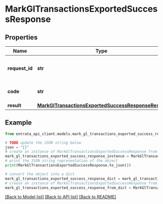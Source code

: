 # MarkGlTransactionsExportedSuccessResponse


## Properties

Name | Type | Description | Notes
------------ | ------------- | ------------- | -------------
**request_id** | **str** | The unique identifier for the request. | 
**code** | **str** | The status code of the response. | 
**result** | [**MarkGlTransactionsExportedSuccessResponseResult**](MarkGlTransactionsExportedSuccessResponseResult.md) |  | 

## Example

```python
from entrata_api_client.models.mark_gl_transactions_exported_success_response import MarkGlTransactionsExportedSuccessResponse

# TODO update the JSON string below
json = "{}"
# create an instance of MarkGlTransactionsExportedSuccessResponse from a JSON string
mark_gl_transactions_exported_success_response_instance = MarkGlTransactionsExportedSuccessResponse.from_json(json)
# print the JSON string representation of the object
print(MarkGlTransactionsExportedSuccessResponse.to_json())

# convert the object into a dict
mark_gl_transactions_exported_success_response_dict = mark_gl_transactions_exported_success_response_instance.to_dict()
# create an instance of MarkGlTransactionsExportedSuccessResponse from a dict
mark_gl_transactions_exported_success_response_from_dict = MarkGlTransactionsExportedSuccessResponse.from_dict(mark_gl_transactions_exported_success_response_dict)
```
[[Back to Model list]](../README.md#documentation-for-models) [[Back to API list]](../README.md#documentation-for-api-endpoints) [[Back to README]](../README.md)


